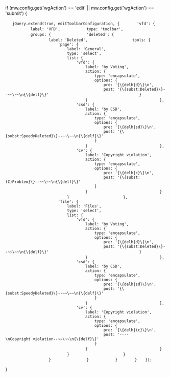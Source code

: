 if (mw.config.get('wgAction') == 'edit' || mw.config.get('wgAction') == 'submit') {

`   jQuery.extend(true, editToolbarConfiguration, {`
`       'vfd': {`
`           label: 'VFD',`
`           type: 'toolbar',`
`           groups: {`
`               'deleted': {`
`                   label: 'Deleted',`
`                   tools: {`
`                       'page': {`
`                           label: 'General',`
`                           type: 'select',`
`                           list: {`
`                               'vfd': {`
`                                   label: 'by Voting',`
`                                   action: {`
`                                       type: 'encapsulate',`
`                                       options: {`
`                                           pre: '{\{delh|d}\}\n',`
`                                           post: '{\{subst:Deleted}\}--~~\~~\n{\{delf}\}'`
`                                       }`
`                                   }`
`                               },`
`                               'csd': {`
`                                   label: 'by CSD',`
`                                   action: {`
`                                       type: 'encapsulate',`
`                                       options: {`
`                                           pre: '{\{delh|sd}\}\n',`
`                                           post: '{\{subst:SpeedyDeleted}\}--~~\~~\n{\{delf}\}'`
`                                       }`
`                                   }`
`                               },`
`                               'cv': {`
`                                   label: 'Copyright violation',`
`                                   action: {`
`                                       type: 'encapsulate',`
`                                       options: {`
`                                           pre: '{\{delh|c}\}\n',`
`                                           post: '{\{subst:(C)Problem}\}--~~\~~\n{\{delf}\}'`
`                                       }`
`                                   }`
`                               }`
`                           }`
`                       },`
`                       'file': {`
`                           label: 'Files',`
`                           type: 'select',`
`                           list: {`
`                               'vfd': {`
`                                   label: 'by Voting',`
`                                   action: {`
`                                       type: 'encapsulate',`
`                                       options: {`
`                                           pre: '{\{delh|d}\}\n',`
`                                           post: '{\{subst:Deleted}\}--~~\~~\n{\{delf}\}'`
`                                       }`
`                                   }`
`                               },`
`                               'csd': {`
`                                   label: 'by CSD',`
`                                   action: {`
`                                       type: 'encapsulate',`
`                                       options: {`
`                                           pre: '{\{delh|sd}\}\n',`
`                                           post: '{\{subst:SpeedyDeleted}\}--~~\~~\n{\{delf}\}'`
`                                       }`
`                                   }`
`                               },`
`                               'cv': {`
`                                   label: 'Copyright violation',`
`                                   action: {`
`                                       type: 'encapsulate',`
`                                       options: {`
`                                           pre: '{\{delh|ic}\}\n',`
`                                           post: '----\nCopyright violation--~~\~~\n{\{delf}\}'`
`                                       }`
`                                   }`
`                               }`
`                           }`
`                       }`
`                   }`
`               }`
`           }`
`       }`
`   });`

}